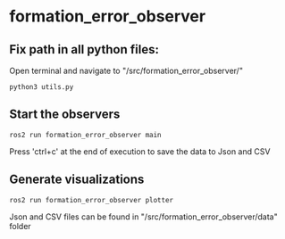 # formation_error_observer

## Fix path in all python files:
Open terminal and navigate to "<workspace>/src/formation_error_observer/"

```
python3 utils.py

```
## Start the observers

```
ros2 run formation_error_observer main

```
Press 'ctrl+c' at the end of execution to save the data to Json and CSV

## Generate visualizations

```
ros2 run formation_error_observer plotter

```

Json and CSV files can be found in "<workspace>/src/formation_error_observer/data" folder
